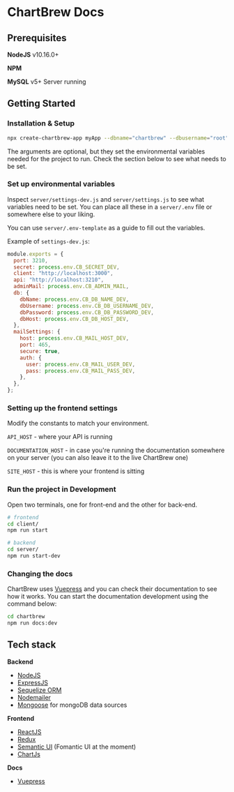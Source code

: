 # ChartBrew Docs

## Prerequisites

**NodeJS** v10.16.0+

**NPM**

**MySQL** v5+ Server running

## Getting Started

### Installation & Setup

```sh
npx create-chartbrew-app myApp --dbname="chartbrew" --dbusername="root" --dbpassword="" --dbhost="localhost"
```

The arguments are optional, but they set the environmental variables needed for the project to run. Check the section below to see what needs to be set.

### Set up environmental variables

Inspect `server/settings-dev.js` and `server/settings.js` to see what variables need to be set. You can place all these in a `server/.env` file or somewhere else to your liking.

You can use `server/.env-template` as a guide to fill out the variables.

Example of `settings-dev.js`:

```javascript
module.exports = {
  port: 3210,
  secret: process.env.CB_SECRET_DEV,
  client: "http://localhost:3000",
  api: "http://localhost:3210",
  adminMail: process.env.CB_ADMIN_MAIL,
  db: {
    dbName: process.env.CB_DB_NAME_DEV,
    dbUsername: process.env.CB_DB_USERNAME_DEV,
    dbPassword: process.env.CB_DB_PASSWORD_DEV,
    dbHost: process.env.CB_DB_HOST_DEV,
  },
  mailSettings: {
    host: process.env.CB_MAIL_HOST_DEV,
    port: 465,
    secure: true,
    auth: {
      user: process.env.CB_MAIL_USER_DEV,
      pass: process.env.CB_MAIL_PASS_DEV,
    },
  },
};
```

### Setting up the frontend settings

Modify the constants to match your environment.

`API_HOST` - where your API is running

`DOCUMENTATION_HOST` - in case you're running the documentation somewhere on your server (you can also leave it to the live ChartBrew one)

`SITE_HOST` - this is where your frontend is sitting

### Run the project in Development

Open two terminals, one for front-end and the other for back-end.

```sh
# frontend
cd client/
npm run start

# backend
cd server/
npm run start-dev
```

### Changing the docs

ChartBrew uses [Vuepress](https://vuepress.vuejs.org/) and you can check their documentation to see how it works. You can start the documentation development using the command below:

```sh
cd chartbrew
npm run docs:dev
```

## Tech stack

**Backend**

* [NodeJS](https://nodejs.org/en/)
* [ExpressJS](https://expressjs.com/)
* [Sequelize ORM](https://sequelize.org/)
* [Nodemailer](https://nodemailer.com/about/)
* [Mongoose](https://mongoosejs.com/) for mongoDB data sources

**Frontend**

* [ReactJS](https://reactjs.org/)
* [Redux](https://redux.js.org/)
* [Semantic UI](https://fomantic-ui.com/) (Fomantic UI at the moment)
* [ChartJs](https://www.chartjs.org/)

**Docs**

* [Vuepress](https://vuepress.vuejs.org/)
